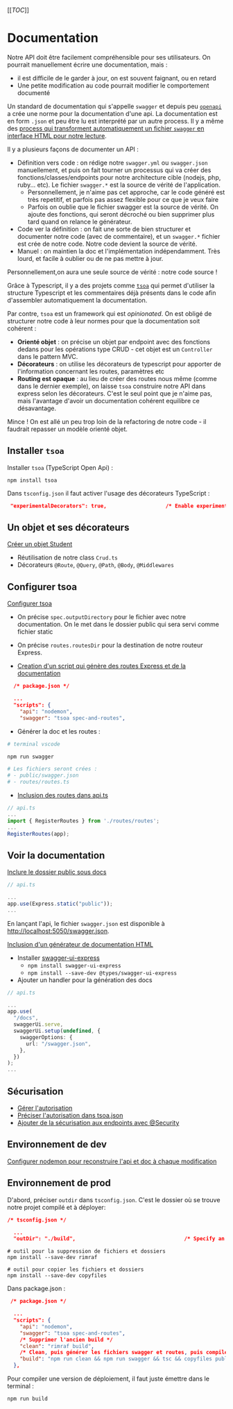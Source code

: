 [[_TOC_]]

# Documentation

Notre API doit être facilement compréhensible pour ses utilisateurs. On pourrait manuellement écrire une documentation, mais :
* il est difficile de le garder à jour, on est souvent faignant, ou en retard
* Une petite modification au code pourrait modifier le comportement documenté

Un standard de documentation qui s'appelle `swagger` et depuis peu [`openapi`](https://www.openapis.org) a crée une norme pour la documentation d'une api. La documentation est en form `.json` et peu être lu est interprété par un autre process. Il y a même des [process qui transforment automatiquement un fichier `swagger` en interface HTML pour notre lecture](https://swagger.io/tools/swagger-ui/). 

Il y a plusieurs façons de documenter un API :
* Définition vers code : on rédige notre `swagger.yml` ou `swagger.json` manuellement, et puis on fait tourner un processus qui va créer des fonctions/classes/endpoints pour notre architecture cible (nodejs, php, ruby... etc). Le fichier `swagger.*` est la source de vérité de l'application.
    * Personnellement, je n'aime pas cet approche, car le code généré est très repetitif, et parfois pas assez flexible pour ce que je veux faire
    * Parfois on oublie que le fichier swagger est la source de vérité. On ajoute des fonctions, qui seront décroché ou bien supprimer plus tard quand on relance le générateur.
* Code ver la définition : on fait une sorte de bien structurer et documenter notre code (avec de commentaire), et un `swagger.*` fichier est crée de notre code. Notre code devient la source de vérité.
* Manuel : on maintien la doc et l'implémentation indépendamment. Très lourd, et facile à oublier ou de ne pas mettre à jour.

Personnellement,on aura une seule source de vérité : notre code source !

Grâce à Typescript, il y a des projets comme [`tsoa`](https://tsoa-community.github.io/docs/) qui permet d'utiliser la structure Typescript et les commentaires déjà présents dans le code afin d'assembler automatiquement la documentation.

Par contre, `tsoa` est un framework qui est _opinionated_. On est obligé de structurer notre code à leur normes pour que la documentation soit cohérent :
* __Orienté objet__ : on précise un objet par endpoint avec des fonctions dedans pour les opérations type CRUD - cet objet est un `Controller` dans le pattern MVC.
* __Décorateurs__ : on utilise les décorateurs de typescript pour apporter de l'information concernant les routes, paramètres etc
* __Routing est opaque__ : au lieu de créer des routes nous même (comme dans le dernier exemple), on laisse `tsoa` construire notre API dans express selon les décorateurs. C'est le seul point que je n'aime pas, mais l'avantage d'avoir un documentation cohérent equilibre ce désavantage.

Mince ! On est allé un peu trop loin de la refactoring de notre code - il faudrait repasser un modèle orienté objet.

## Installer `tsoa`

Installer `tsoa` (TypeScript Open Api) :

```
npm install tsoa
```

Dans `tsconfig.json` il faut activer l'usage des décorateurs TypeScript : 

```json
 "experimentalDecorators": true,                   /* Enable experimental support for TC39 stage 2 draft decorators. */
```

## Un objet et ses décorateurs

[Créer un objet Student](../../src/routes/auth/StudentController.ts)

* Réutilisation de notre class `Crud.ts`
* Décorateurs `@Route`, `@Query`, `@Path`, `@Body`, `@Middlewares`

## Configurer tsoa

[Configurer tsoa](../../tsoa.json)

* On précise `spec.outputDirectory` pour le fichier avec notre documentation. On le met dans le dossier public qui sera servi comme fichier static
* On précise `routes.routesDir` pour la destination de notre routeur Express.
   
* [Creation d'un script qui génère des routes Express et de la documentation](../../package.json)

```json
  /* package.json */

  ...
  "scripts": {
    "api": "nodemon",
    "swagger": "tsoa spec-and-routes",
```

* Générer la doc et les routes :

```sh
# terminal vscode

npm run swagger

# Les fichiers seront crées :
# - public/swagger.json
# - routes/routes.ts
```


* [Inclusion des routes dans api.ts](../../src/api.ts)

```ts
// api.ts
...
import { RegisterRoutes } from './routes/routes';
...
RegisterRoutes(app);

```

## Voir la documentation

[Inclure le dossier public sous docs](../../src/api.ts)

```ts
// api.ts

...
app.use(Express.static("public"));
...

```

En lançant l'api, le fichier `swagger.json` est disponible à [http://localhost:5050/swagger.json](http://localhost:5050/swagger.json).

[Inclusion d'un générateur de documentation HTML](../../src/api.ts)
  * Installer [swagger-ui-express](https://www.npmjs.com/package/swagger-ui-express)
      * `npm install swagger-ui-express` 
      * `npm install --save-dev @types/swagger-ui-express`
  * Ajouter un handler pour la génération des docs

```ts
// api.ts

...
app.use(
  "/docs",
  swaggerUi.serve,
  swaggerUi.setup(undefined, {
    swaggerOptions: {
      url: "/swagger.json",
    },
  })
);
...

```

## Sécurisation

* [Gérer l'autorisation](../../src/auth/authentication.ts)
* [Préciser l'autorisation dans tsoa.json](../../tsoa.json)
* [Ajouter de la sécurisation aux endpoints avec @Security](../../src/routes/auth/StudentController.ts)

## Environnement de dev

[Configurer nodemon pour reconstruire l'api et doc à chaque modification](../../nodemon.json)

## Environnement de prod

D'abord, préciser `outdir` dans `tsconfig.json`. C'est le dossier où se trouve notre projet compilé et à déployer: 

```json
/* tsconfig.json */

  ...
  "outDir": "./build",                                   /* Specify an output folder for all emitted files. */
```


```
# outil pour la suppression de fichiers et dossiers
npm install --save-dev rimraf

# outil pour copier les fichiers et dossiers
npm install --save-dev copyfiles
```

Dans package.json :

```json
 /* package.json */

  ...
  "scripts": {
    "api": "nodemon",
    "swagger": "tsoa spec-and-routes",
    /* Supprimer l'ancien build */
    "clean": "rimraf build",
    /* Clean, puis générer les fichiers swagger et routes, puis compiler avec tsc, puis copier le dossier public dans build */
    "build": "npm run clean && npm run swagger && tsc && copyfiles public/**/* build/"
  },

```

Pour compiler une version de déploiement, il faut juste émettre dans le terminal :
```
npm run build
```